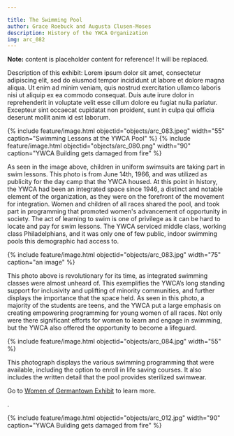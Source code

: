 ```yaml
---

title: The Swimming Pool
author: Grace Roebuck and Augusta Clusen-Moses
description: History of the YWCA Organization
img: arc_082
---
```


**Note:** content is placeholder content for reference! It will be replaced.

Description of this exhibit: Lorem ipsum dolor sit amet, consectetur adipiscing elit, sed do eiusmod tempor incididunt ut labore et dolore magna aliqua. Ut enim ad minim veniam, quis nostrud exercitation ullamco laboris nisi ut aliquip ex ea commodo consequat. Duis aute irure dolor in reprehenderit in voluptate velit esse cillum dolore eu fugiat nulla pariatur. Excepteur sint occaecat cupidatat non proident, sunt in culpa qui officia deserunt mollit anim id est laborum. 

{% include feature/image.html objectid="objects/arc_083.jpeg" width="55" caption="Swimming Lessons at the YWCA Pool" %}
{% include feature/image.html objectid="objects/arc_080.png" width="90" caption="YWCA Building gets damaged from fire" %}

<p>As seen in the image above, children in uniform swimsuits are taking part in swim lessons. This photo is from June 14th, 1966, and was utilized as publicity for the day camp that the YWCA housed. At this point in history, the YWCA had been an integrated space since 1946, a distinct and notable element of the organization, as they were on the forefront of the movement for integration. Women and children of all races shared the pool, and took part in programming that promoted women's advancement of opportunity in society. The act of learning to swim is one of privilege as it can be hard to locate and pay for swim lessons. The YWCA serviced middle class, working class Philadelphians, and it was only one of few public, indoor swimming pools this demographic had access to. 

{% include feature/image.html objectid="objects/arc_083.jpg" width="75" caption="an image" %}

<p>This photo above is revolutionary for its time, as integrated swimming classes were almost unheard of. This exemplifies the YWCA’s long standing support for inclusivity and uplifting of minority communities, and further displays the importance that the space held. As seen in this photo, a majority of the students are teens, and the YWCA put a large emphasis on creating empowering programming for young women of all races. Not only were there significant efforts for women to learn and engage in swimming, but the YWCA also offered the opportunity to become a lifeguard. 


{% include feature/image.html objectid="objects/arc_084.jpg" width="55" %}

<p>This photograph displays the various swimming programming that were available, including the option to enroll in life saving courses. It also includes the written detail that the pool provides sterilized swimwear.
  
Go to <a href="_exhibits/exhibit-example.md">Women of Germantown Exhibit</a> to learn more.</p>
.

{% include feature/image.html objectid="objects/arc_012.jpg" width="90" caption="YWCA Building gets damaged from fire" %}
